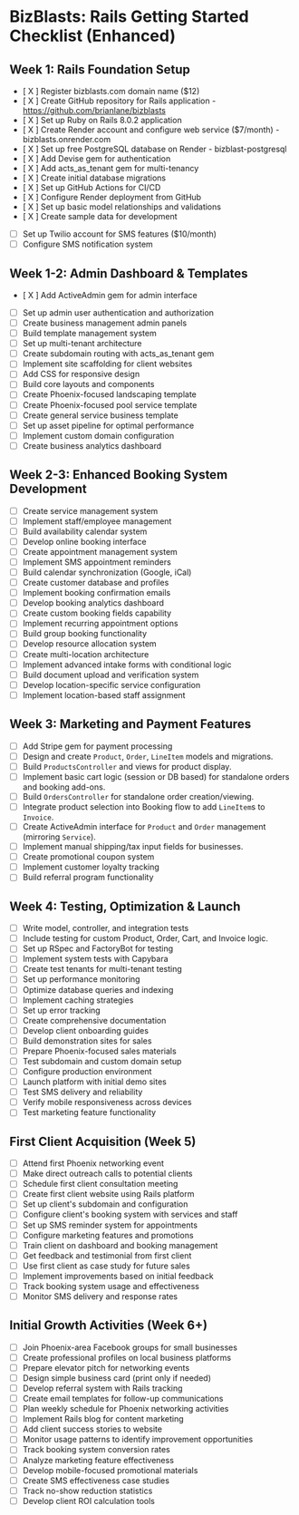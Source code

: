 # BizBlasts: Rails Getting Started Checklist (Enhanced)

## Week 1: Rails Foundation Setup
- [ X ] Register bizblasts.com domain name ($12)
- [ X ] Create GitHub repository for Rails application
        - https://github.com/brianlane/bizblasts
- [ X ] Set up Ruby on Rails 8.0.2 application
- [ X ] Create Render account and configure web service ($7/month)
        - bizblasts.onrender.com
- [ X ] Set up free PostgreSQL database on Render
        - bizblast-postgresql
- [ X ] Add Devise gem for authentication
- [ X ] Add acts_as_tenant gem for multi-tenancy
- [ X ] Create initial database migrations
- [ X ] Set up GitHub Actions for CI/CD
- [ X ] Configure Render deployment from GitHub
- [ X ] Set up basic model relationships and validations
- [ X ] Create sample data for development
- [  ] Set up Twilio account for SMS features ($10/month)
- [  ] Configure SMS notification system

## Week 1-2: Admin Dashboard & Templates
- [ X ] Add ActiveAdmin gem for admin interface
- [  ] Set up admin user authentication and authorization
- [  ] Create business management admin panels
- [  ] Build template management system
- [  ] Set up multi-tenant architecture
- [  ] Create subdomain routing with acts_as_tenant gem
- [  ] Implement site scaffolding for client websites
- [  ] Add CSS for responsive design
- [  ] Build core layouts and components
- [  ] Create Phoenix-focused landscaping template
- [  ] Create Phoenix-focused pool service template
- [  ] Create general service business template
- [  ] Set up asset pipeline for optimal performance
- [  ] Implement custom domain configuration
- [  ] Create business analytics dashboard

## Week 2-3: Enhanced Booking System Development
- [  ] Create service management system
- [  ] Implement staff/employee management
- [  ] Build availability calendar system
- [  ] Develop online booking interface
- [  ] Create appointment management system
- [  ] Implement SMS appointment reminders
- [  ] Build calendar synchronization (Google, iCal)
- [  ] Create customer database and profiles
- [  ] Implement booking confirmation emails
- [  ] Develop booking analytics dashboard
- [  ] Create custom booking fields capability
- [  ] Implement recurring appointment options
- [  ] Build group booking functionality
- [  ] Develop resource allocation system
- [  ] Create multi-location architecture
- [  ] Implement advanced intake forms with conditional logic
- [  ] Build document upload and verification system
- [  ] Develop location-specific service configuration
- [  ] Implement location-based staff assignment

## Week 3: Marketing and Payment Features
- [  ] Add Stripe gem for payment processing
- [  ] Design and create `Product`, `Order`, `LineItem` models and migrations.
- [  ] Build `ProductsController` and views for product display.
- [  ] Implement basic cart logic (session or DB based) for standalone orders and booking add-ons.
- [  ] Build `OrdersController` for standalone order creation/viewing.
- [  ] Integrate product selection into Booking flow to add `LineItem`s to `Invoice`.
- [  ] Create ActiveAdmin interface for `Product` and `Order` management (mirroring `Service`).
- [  ] Implement manual shipping/tax input fields for businesses.
- [  ] Create promotional coupon system
- [  ] Implement customer loyalty tracking
- [  ] Build referral program functionality

## Week 4: Testing, Optimization & Launch
- [  ] Write model, controller, and integration tests
- [  ] Include testing for custom Product, Order, Cart, and Invoice logic.
- [  ] Set up RSpec and FactoryBot for testing
- [  ] Implement system tests with Capybara
- [  ] Create test tenants for multi-tenant testing
- [  ] Set up performance monitoring
- [  ] Optimize database queries and indexing
- [  ] Implement caching strategies
- [  ] Set up error tracking
- [  ] Create comprehensive documentation
- [  ] Develop client onboarding guides
- [  ] Build demonstration sites for sales
- [  ] Prepare Phoenix-focused sales materials
- [  ] Test subdomain and custom domain setup
- [  ] Configure production environment
- [  ] Launch platform with initial demo sites
- [  ] Test SMS delivery and reliability
- [  ] Verify mobile responsiveness across devices
- [  ] Test marketing feature functionality

## First Client Acquisition (Week 5)
- [  ] Attend first Phoenix networking event
- [  ] Make direct outreach calls to potential clients
- [  ] Schedule first client consultation meeting
- [  ] Create first client website using Rails platform
- [  ] Set up client's subdomain and configuration
- [  ] Configure client's booking system with services and staff
- [  ] Set up SMS reminder system for appointments
- [  ] Configure marketing features and promotions
- [  ] Train client on dashboard and booking management
- [  ] Get feedback and testimonial from first client
- [  ] Use first client as case study for future sales
- [  ] Implement improvements based on initial feedback
- [  ] Track booking system usage and effectiveness
- [  ] Monitor SMS delivery and response rates

## Initial Growth Activities (Week 6+)
- [  ] Join Phoenix-area Facebook groups for small businesses
- [  ] Create professional profiles on local business platforms
- [  ] Prepare elevator pitch for networking events
- [  ] Design simple business card (print only if needed)
- [  ] Develop referral system with Rails tracking
- [  ] Create email templates for follow-up communications
- [  ] Plan weekly schedule for Phoenix networking activities
- [  ] Implement Rails blog for content marketing
- [  ] Add client success stories to website
- [  ] Monitor usage patterns to identify improvement opportunities
- [  ] Track booking system conversion rates
- [  ] Analyze marketing feature effectiveness
- [  ] Develop mobile-focused promotional materials
- [  ] Create SMS effectiveness case studies
- [  ] Track no-show reduction statistics
- [  ] Develop client ROI calculation tools
